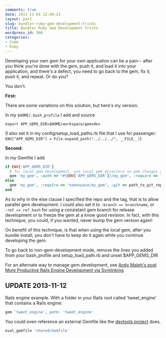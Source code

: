 ```yaml
---
comments: true
date: 2011-11-01 12:49:23
layout: post
slug: bundler-ruby-gem-development-tricks
title: Bundler Ruby Gem Development Tricks
wordpress_id: 586
categories:
- Code
- Ruby
---
```


Developing your own gem for your own application can be a pain-- after you think you're done with the gem, push it, and load it into your application, and there's a defect, you need to go back to the gem, fix it, push it, and repeat. Or do you?

You don't.

**First:**

There are some variations on this solution, but here's my version.

In my `$HOME/.bash_profile` I add and source

`export APP_GEMS_DIR=$HOME/workspace/gemsdev`

(I also set it in my config/setup_load_paths.rb file that I use for passenger: `ENV["APP_GEMS_DIR"] = File.expand_path("../../../", __FILE__)`)

**Second:**

In my Gemfile I add

```ruby
if ENV['APP_GEMS_DIR']
  # for local gem development, use local gem directory so gem changes don't need to be pushed to test
  gem 'my_gem', :path => "#{ENV['APP_GEMS_DIR']}/my_gem", :require => "namespace/my_gem"
else
  gem 'my_gem', :require => "namespace/my_gem", :git => path_to_git_repo, :tag => tagname
end
```

As to why in the else clause I specified the repo and the tag, that is to allow parallel gem development. I could also set it to `:branch => branchname`, or `:ref => ref_hash` for using a consistant gem branch for release development or to freeze the gem at a know good revision. In fact, with this technique, you could, if you wanted, never bump the gem version again!

On benefit of this technique, is that when using the local gem, after you bundle install, you don't have to keep do it again while you continue developing the gem.

To go back to non-gem-development mode, remove the lines you added from your bash_profile and setup_load_path.rb and unset $APP_GEMS_DIR

For an alternate way to manage gem development, see [Andy Maleh's post More Productive Rails Engine Development via Symlinking](http://andymaleh.blogspot.com/2011/09/more-productive-rails-engine.html)

## UPDATE 2013-11-12

Rails engine example.  With a folder in your Rails root called 'tweet_engine' that contains a Rails engine:

```ruby
gem 'tweet_engine', path: 'tweet_engine'
```

You could even reference an external Gemfile like the [devtools project](https://github.com/rom-rb/devtools/blob/2dc4f3/Gemfile#L7) does.

```ruby
eval_gemfile 'shared/Gemfile'
```
